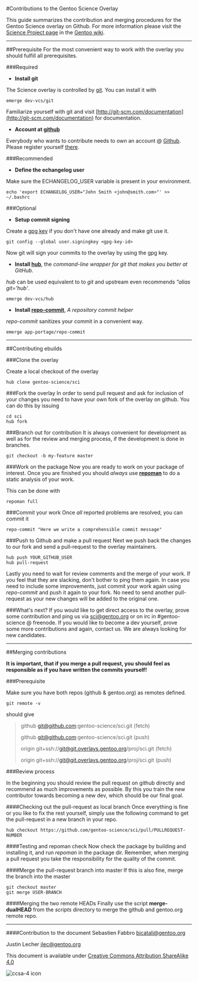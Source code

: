 #Contributions to the Gentoo Science Overlay

This guide summarizes the contribution and merging procedures for the Gentoo Science overlay on Github. For more information please visit the [Science Project page](https://wiki.gentoo.org/wiki/Project:Science/Contributing) in the [Gentoo wiki](https://wiki.gentoo.org/).

----
##Prerequisite
For the most convenient way to work with the overlay you should fulfill all prerequisites.

###Required

* **Install git**

The Science overlay is controlled by [git](http://git-scm.com/). You can install it with

    emerge dev-vcs/git

Familiarize yourself with git and visit [http://git-scm.com/documentation](http://git-scm.com/documentation) for documentation.

* **Account at [github](https://github.com/join)**

Everybody who wants to contribute needs to own an account @ [Github](http://github.com/). Please register yourself [there](https://github.com/join).

###Recommended
* **Define the echangelog user**

Make sure the ECHANGELOG_USER variable is present in your environment.

    echo 'export ECHANGELOG_USER="John Smith <john@smith.com>"' >> ~/.bashrc

###Optional
* **Setup commit signing**

Create a [gpg key](http://www.gossamer-threads.com/lists/gentoo/dev/268496?do=post_view_threaded) if you don't have one already and make git use it.

    git config --global user.signingkey <gpg-key-id>

Now git will sign your commits to the overlay by using the gpg key.

* **Install [hub](http://hub.github.com/)**, the *command-line wrapper for git that makes you better at GitHub*.

*hub* can be used equivalent to to *git* and upstream even recommends *"alias git='hub'*.

    emerge dev-vcs/hub

* **Install [repo-commit](https://bitbucket.org/gentoo/repo-commit/)**, *A repository commit helper*

*repo-commit* sanitizes your commit in a convenient way.

    emerge app-portage/repo-commit

---
##Contributing ebuilds

###Clone the overlay

Create a local checkout of the overlay

    hub clone gentoo-science/sci

###Fork the overlay
In order to send pull request and ask for inclusion of your changes you need to have your own fork of the overlay on github. You can do this by issuing

    cd sci
    hub fork

###Branch out for contribution
It is always convenient for development as well as for the review and merging process, if the development is done in branches.

    git checkout -b my-feature master

###Work on the package
Now you are ready to work on your package of interest. Once you are finished you should _always_ use **[repoman](http://dev.gentoo.org/~zmedico/portage/doc/man/repoman.1.html)** to do a static analysis of your work.

This can be done with

    repoman full

###Commit your work
Once *all* reported problems are resolved, you can commit it

    repo-commit "Here we write a comprehensible commit message"

###Push to Github and make a pull request
Next we push back the changes to our fork and send a pull-request to the overlay maintainers.

    hub push YOUR_GITHUB_USER
    hub pull-request

Lastly you need to wait for review comments and the merge of your work. If you feel that they are slacking, don't bother to ping them again. In case you need to include some improvements, just commit your work again using *repo-commit* and push it again to your fork. No need to send another pull-request as your new changes will be added to the original one.

###What's next?
If you would like to get direct access to the overlay, prove some contribution and ping us via sci@gentoo.org or on irc in #gentoo-science @ freenode. If you would like to become a dev yourself, prove some more contributions and again, contact us. We are always looking for new candidates.

----
##Merging contributions

**It is important, that if you merge a pull request, you should feel as responsible as if you have written the commits yourself!**



###Prerequisite

Make sure you have both repos (github & gentoo.org) as remotes defined.

    git remote -v

should give

>github	git@github.com:gentoo-science/sci.git (fetch)
>
>github	git@github.com:gentoo-science/sci.git (push)
>
>origin	git+ssh://git@git.overlays.gentoo.org/proj/sci.git (fetch)
>
>origin	git+ssh://git@git.overlays.gentoo.org/proj/sci.git (push)


###Review process

In the beginning you should review the pull request on github directly and recommend as much improvements as possible. By this you train the new contributor towards becoming a new dev, which should be our final goal.

####Checking out the pull-request as local branch
Once everything is fine or you like to fix the rest yourself, simply use the following command to get the pull-request in a new branch in your repo.

    hub checkout https://github.com/gentoo-science/sci/pull/PULLREQUEST-NUMBER

####Testing and repoman check
Now check the package by building and installing it, and run *repoman* in the package dir. Remember, when merging a pull request you take the responsibility for the quality of the commit.

####Merge the pull-request branch into master
If this is also fine, merge the branch into the master

    git checkout master
    git merge USER-BRANCH

####Merging the two remote HEADs
Finally use the script **merge-dualHEAD** from the *scripts* directory to merge the github and gentoo.org remote repo.


---
####Contribution to the document
Sebastien Fabbro <bicatali@gentoo.org>

Justin Lecher <jlec@gentoo.org>

This document is available under [Creative Commons Attribution ShareAlike 4.0](http://creativecommons.org/licenses/by-sa/4.0)

![ccsa-4 icon](http://i.creativecommons.org/l/by-sa/4.0/88x31.png)
